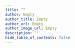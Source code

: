 ```yaml
---
title: ""
author: Empty
author_title: Empty
author_url: Empty
author_image_url: Empty
description: ""
hide_table_of_contents: false
---
```

